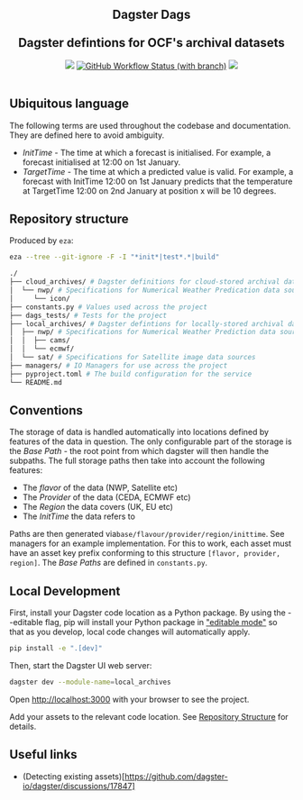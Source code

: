 <h2 align="center">
Dagster Dags
<br>
<br>
Dagster defintions for OCF's archival datasets
</h2>

<div align="center">

<a href="https://github.com/openclimatefix/dagster-dags/graphs/contributors" alt="Contributors">
    <img src="https://img.shields.io/github/contributors/openclimatefix/dagster-dags?style=for-the-badge&color=FFFFFF" /></a>
<a href="https://github.com/openclimatefix/dagster-dags/actions/workflows/ci.yml" alt="Workflows">
    <img alt="GitHub Workflow Status (with branch)" src="https://img.shields.io/github/actions/workflow/status/openclimatefix/dagster-dags/ci.yml?branch=main&style=for-the-badge&color=FFD053"></a>
<a href="https://github.com/openclimatefix/dagster-dags/issues?q=is%3Aissue+is%3Aopen+sort%3Aupdated-desc" alt="Issues">
    <img src="https://img.shields.io/github/issues/openclimatefix/dagster-dags?style=for-the-badge&color=FFAC5F"></a>
</div>

<br>


## Ubiquitous language

The following terms are used throughout the codebase and documentation. They are defined here to avoid ambiguity.

 - *InitTime* - The time at which a forecast is initialised. For example, a forecast initialised at 12:00 on 1st January.
 - *TargetTime* - The time at which a predicted value is valid. For example, a forecast with InitTime 12:00 on 1st January predicts that the temperature at TargetTime 12:00 on 2nd January at position x will be 10 degrees.


## Repository structure

Produced by `eza`:
```sh
eza --tree --git-ignore -F -I "*init*|test*.*|build"
```

```sh
./
├── cloud_archives/ # Dagster definitions for cloud-stored archival datasets
│  └── nwp/ # Specifications for Numerical Weather Predication data sources
│     └── icon/ 
├── constants.py # Values used across the project
├── dags_tests/ # Tests for the project
├── local_archives/ # Dagster defintions for locally-stored archival datasets
│  ├── nwp/ # Specifications for Numerical Weather Prediction data source
│  │  ├── cams/
│  │  └── ecmwf/
│  └── sat/ # Specifications for Satellite image data sources
├── managers/ # IO Managers for use across the project
├── pyproject.toml # The build configuration for the service
└── README.md
```

## Conventions

The storage of data is handled automatically into locations defined by features of the data in question. The only configurable
part of the storage is the *Base Path* - the root point from which dagster will then handle the subpaths. The full storage paths
then take into account the following features:
 - The *flavor* of the data (NWP, Satellite etc)
 - The *Provider* of the data (CEDA, ECMWF etc)
 - The *Region* the data covers (UK, EU etc)
 - The *InitTime* the data refers to

Paths are then generated via`base/flavour/provider/region/inittime`. See managers for an example implementation.
For this to work, each asset must have an asset key prefix conforming to this structure `[flavor, provider, region]`.
The *Base Paths* are defined in `constants.py`.


## Local Development

First, install your Dagster code location as a Python package. By using the --editable flag, pip will install your Python package in ["editable mode"](https://pip.pypa.io/en/latest/topics/local-project-installs/#editable-installs) so that as you develop, local code changes will automatically apply.

```bash
pip install -e ".[dev]"
```

Then, start the Dagster UI web server:

```bash
dagster dev --module-name=local_archives
```

Open [http://localhost:3000](http://localhost:3000) with your browser to see the project.

Add your assets to the relevant code location. See [Repository Structure](#repository-structure) for details.


## Useful links

- (Detecting existing assets)[https://github.com/dagster-io/dagster/discussions/17847]


